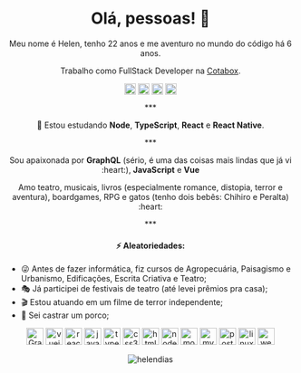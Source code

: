 <h1 align="center">Olá, pessoas! 👋</h1>

<p align="center">
  Meu nome é Helen, tenho 22 anos e me aventuro no mundo do código há 6 anos.
</p>
<p align="center">
  Trabalho como FullStack Developer na <a href="https://cotabox.com.br/" target="blank">Cotabox</a>.
</p>

<p align="center">
  <a href="https://linkedin.com/in/helendiashd" target="blank"><img align="center" src="https://cdn.jsdelivr.net/npm/simple-icons@3.0.1/icons/linkedin.svg" alt="helendiashd" height="20" width="20" /></a>
  <a href="https://twitter.com/helendiashd" target="blank"><img align="center" src="https://cdn.jsdelivr.net/npm/simple-icons@3.0.1/icons/twitter.svg" alt="helendiashd" height="20" width="20" /></a>
  <a href="https://dev.to/helendiashd" target="blank"><img align="center" src="https://cdn.jsdelivr.net/npm/simple-icons@3.0.1/icons/dev-dot-to.svg" alt="helendias" height="20" width="20" /></a>
  <a href="https://instagram.com/helendias.hd" target="blank"><img align="center" src="https://cdn.jsdelivr.net/npm/simple-icons@3.0.1/icons/instagram.svg" alt="helendias.hd" height="20" width="20" /></a>
</p>

<p align="center">***</p>

<p align="center">🌱 Estou estudando <strong>Node</strong>, <strong>TypeScript</strong>, <strong>React</strong> e <strong>React Native</strong>.</p>

<p align="center">***</p>

<p align="center">
  Sou apaixonada por <strong>GraphQL</strong> (sério, é uma das coisas mais lindas que já vi :heart:), <strong>JavaScript</strong> e <strong>Vue</strong>
</p>

<p align="center">
  Amo teatro, musicais, livros (especialmente romance, distopia, terror e aventura), boardgames, RPG e gatos (tenho dois bebês: Chihiro e Peralta) :heart:
</p>

<p align="center">***</p>

<h4 align="center">⚡ Aleatoriedades:</h4>

- :stuck_out_tongue_winking_eye: Antes de fazer informática, fiz cursos de Agropecuária, Paisagismo e Urbanismo, Edificações, Escrita Criativa e Teatro;
- :performing_arts: Já participei de festivais de teatro (até levei prêmios pra casa);
- :clapper: Estou atuando em um filme de terror independente;
- :pig: Sei castrar um porco;

<p align="center">
  <img src="https://upload.wikimedia.org/wikipedia/commons/thumb/1/17/GraphQL_Logo.svg/1024px-GraphQL_Logo.svg.png" alt="GraphQL" width="30" height="30"/>
  <img src="https://konpa.github.io/devicon/devicon.git/icons/vuejs/vuejs-original-wordmark.svg" alt="vuejs" width="30" height="30"/>
  <img src="https://konpa.github.io/devicon/devicon.git/icons/react/react-original-wordmark.svg" alt="react" width="30" height="30"/>
  <img src="https://konpa.github.io/devicon/devicon.git/icons/javascript/javascript-original.svg" alt="javascript" width="30" height="30"/>
  <img src="https://konpa.github.io/devicon/devicon.git/icons/typescript/typescript-original.svg" alt="typescript" width="30" height="30"/>
  <img src="https://konpa.github.io/devicon/devicon.git/icons/css3/css3-original-wordmark.svg" alt="css3" width="30" height="30"/>
  <img src="https://konpa.github.io/devicon/devicon.git/icons/html5/html5-original-wordmark.svg" alt="html5" width="30" height="30"/>
  <img src="https://konpa.github.io/devicon/devicon.git/icons/nodejs/nodejs-original-wordmark.svg" alt="nodejs" width="30" height="30"/>
  <img src="https://konpa.github.io/devicon/devicon.git/icons/mongodb/mongodb-original-wordmark.svg" alt="mongodb" width="30" height="30"/>
  <img src="https://konpa.github.io/devicon/devicon.git/icons/mysql/mysql-original-wordmark.svg" alt="mysql" width="30" height="30"/>
  <img src="https://konpa.github.io/devicon/devicon.git/icons/postgresql/postgresql-original-wordmark.svg" alt="postgresql" width="30" height="30"/>
  <img src="https://konpa.github.io/devicon/devicon.git/icons/linux/linux-original.svg" alt="linux" width="30" height="30"/>
  <img src="https://konpa.github.io/devicon/devicon.git/icons/webpack/webpack-original.svg" alt="webpack" width="30" height="30"/>
</p>

<p align="center"> <img src="https://github-readme-stats.vercel.app/api?username=helendias&show_icons=true" alt="helendias" /> </p>

